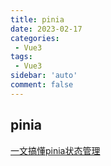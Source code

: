 ```yaml
---
title: pinia
date: 2023-02-17
categories: 
 - Vue3
tags: 
 - Vue3
sidebar: 'auto'
comment: false
---
```


## pinia
[一文搞懂pinia状态管理](https://www.bilibili.com/read/cv18488648?spm_id_from=333.999.0.0)